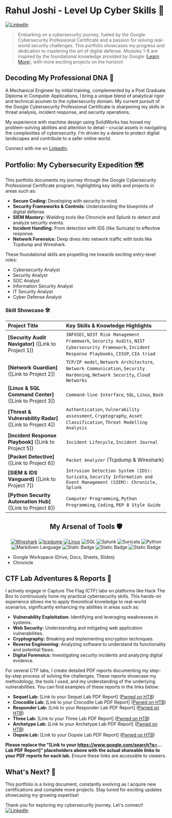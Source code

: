 # Rahul Joshi - Level Up Cyber Skills 🚀

[![LinkedIn](https://img.shields.io/badge/-LinkedIn-%230077B5?style=for-the-badge&logo=linkedin&logoColor=white)](https://www.linkedin.com/in/rahul-joshi-a48b792b0?utm_source=share&utm_campaign=share_via&utm_content=profile&utm_medium=android_app)

> Embarking on a cybersecurity journey, fueled by the Google Cybersecurity Professional Certificate and a passion for solving real-world security challenges. This portfolio showcases my progress and dedication to mastering the art of digital defense. Modules 1-8 are inspired by the foundational knowledge provided by Google ([Learn More](https://www.coursera.org/google-certificates/cybersecurity-certificate)), with more exciting projects on the horizon!

## Decoding My Professional DNA 🧬

A Mechanical Engineer by initial training, complemented by a Post Graduate Diploma in Computer Applications, I bring a unique blend of analytical rigor and technical acumen to the cybersecurity domain. My current pursuit of the Google Cybersecurity Professional Certificate is sharpening my skills in threat analysis, incident response, and security operations.

My experience with machine design using SolidWorks has honed my problem-solving abilities and attention to detail – crucial assets in navigating the complexities of cybersecurity. I'm driven by a desire to protect digital landscapes and contribute to a safer online world.

Connect with me on [LinkedIn](https://www.linkedin.com/in/rahul-joshi-a48b792b0?utm_source=share&utm_campaign=share_via&utm_content=profile&utm_medium=android_app).

## Portfolio: My Cybersecurity Expedition 🗺️

This portfolio documents my journey through the Google Cybersecurity Professional Certificate program, highlighting key skills and projects in areas such as:

* **Secure Coding:** Developing with security in mind.
* **Security Frameworks & Controls:** Understanding the blueprints of digital defense.
* **SIEM Mastery:** Wielding tools like Chronicle and Splunk to detect and analyze security events.
* **Incident Handling:** From detection with IDS (like Suricata) to effective response.
* **Network Forensics:** Deep dives into network traffic with tools like Tcpdump and Wireshark.

These foundational skills are propelling me towards exciting entry-level roles:

* Cybersecurity Analyst
* Security Analyst
* SOC Analyst
* Information Security Analyst
* IT Security Analyst
* Cyber Defense Analyst

### Skill Showcase 🛠️

| Project Title                             | Key Skills & Knowledge Highlights                                                                                                                                                              |
| :---------------------------------------- | :------------------------------------------------------------------------------------------------------------------------------------------------------------------------------------- |
| **[Security Audit Navigator]** ([Link to Project 1]) | `INFOSEC`, `NIST Risk Management Framework`, `Security Audits`, `NIST Cybersecurity Framework`, `Incident Response Playbooks`, `CISSP`, `CIA triad`                                |
| **[Network Guardian]** ([Link to Project 2])   | `TCP/IP model`, `Network Architecture`, `Network Communication`, `Security Hardening`, `Network Security`, `Cloud Networks`                                                              |
| **[Linux & SQL Command Center]** ([Link to Project 3])      | `Command-line Interface`, `SQL`, `Linux`, `Bash`                                                                                                                                       |
| **[Threat & Vulnerability Radar]** ([Link to Project 4]) | `Authentication`, `Vulnerability assessment`, `Cryptography`, `Asset Classification`, `Threat Modelling Analysis`                                                              |
| **[Incident Response Playbook]** ([Link to Project 5]) | `Incident Lifecycle`, `Incident Journal`                                                                                                                                             |
| **[Packet Detective]** ([Link to Project 6]) | `Packet Analyzer` (Tcpdump & Wireshark)                                                                                                                                     |
| **[SIEM & IDS Vanguard]** ([Link to Project 7])        | `Intrusion Detection System (IDS): Suricata`, `Security Information and Event Management (SIEM): Chronicle, Splunk`                                                                     |
| **[Python Security Automation Hub]** ([Link to Project 8]) | `Computer Programming`, `Python Programming`, `Coding`, `PEP 8 Style Guide`                                                                                                         |

<div align="center">
  <h2>My Arsenal of Tools 🛡️</h2>
  <a href="[Link to your relevant repo/resource]"><img alt="Wireshark" src="https://img.shields.io/badge/Wireshark-blue?style=for-the-badge&logo=Wireshark&logoColor=black&labelColor=%23ADD8E6&color=%2399CCFF"></a>
  <a href="[Link to your relevant repo/resource]"><img alt="tcpdump" src="https://img.shields.io/badge/tcpdump-red?style=for-the-badge"></a>
  <a href="[Link to your relevant repo/resource]"><img alt="Linux" src="https://img.shields.io/badge/Linux-black?style=for-the-badge&logo=kalilinux&logoColor=red&label=kali&labelColor=white"></a>
  <img alt="SQL" src="https://img.shields.io/badge/sql-%23008080?style=for-the-badge&logo=postgresql&logoColor=white&logoSize=orange&labelColor=%23008080">
  <img alt="Splunk" src="https://img.shields.io/badge/Splunk%3E-black?style=for-the-badge&logo=splunk&logoColor=white&logoSize=green&labelColor=green">
  <img alt="Suricata" src="https://img.shields.io/badge/Suricata-black?style=for-the-badge&logo=bevy&logoColor=white&logoSize=orange&labelColor=orange">
  <img alt="Python" src="https://img.shields.io/badge/Python-%23191970?style=for-the-badge&logo=python&logoColor=white&logoSize=orange&labelColor=black">
  <img alt="Markdown Language" src="https://img.shields.io/badge/Markdown_Language-%232f4f4f?style=for-the-badge&logo=commonworkflowlanguage&logoColor=white&logoSize=orange&labelColor=black">
  <img alt="Static Badge" src="https://img.shields.io/badge/Bash-black?style=for-the-badge&logo=gnubash&logoColor=%2339004d&logoSize=auto&labelColor=%23ffeecc&color=%23333300">
  <img alt="Static Badge" src="https://img.shields.io/badge/Metasploit-blue?style=for-the-badge&logo=metasploit&logoColor=%23FFFFFF">
  <img alt="Static Badge" src="https://img.shields.io/badge/virtualbox-%23FFF5EE?style=for-the-badge&logo=virtualbox&logoColor=black">
</div>

* Google Workspace (Drive, Docs, Sheets, Slides)
* Chronicle

## CTF Lab Adventures & Reports 🚩

I actively engage in Capture The Flag (CTF) labs on platforms like Hack The Box to continuously hone my practical cybersecurity skills. This hands-on experience allows me to apply theoretical knowledge to real-world scenarios, significantly enhancing my abilities in areas such as:

* **Vulnerability Exploitation:** Identifying and leveraging weaknesses in systems.
* **Web Security:** Understanding and mitigating web application vulnerabilities.
* **Cryptography:** Breaking and implementing encryption techniques.
* **Reverse Engineering:** Analyzing software to understand its functionality and potential flaws.
* **Digital Forensics:** Investigating security incidents and analyzing digital evidence.

For several CTF labs, I create detailed PDF reports documenting my step-by-step process of solving the challenges. These reports showcase my methodology, the tools I used, and my understanding of the underlying vulnerabilities. You can find examples of these reports in the links below:

* **Sequel Lab:** [Link to your Sequel Lab PDF Report] ([Pwned on HTB](https://www.hackthebox.com/achievement/machine/2016239/403))
* **Crocodile Lab:** [Link to your Crocodile Lab PDF Report] ([Pwned on HTB](https://www.hackthebox.com/achievement/machine/2016239/404))
* **Responder Lab:** [Link to your Responder Lab PDF Report] ([Pwned on HTB](https://www.hackthebox.com/achievement/machine/2016239/461))
* **Three Lab:** [Link to your Three Lab PDF Report] ([Pwned on HTB](https://www.hackthebox.com/achievement/machine/2016239/489))
* **Archetype Lab:** [Link to your Archetype Lab PDF Report] ([Pwned on HTB](https://www.hackthebox.com/achievement/machine/2016239/287))
* **Oopsie Lab:** [Link to your Oopsie Lab PDF Report] ([Pwned on HTB](https://www.hackthebox.com/achievement/machine/2016239/288))

**Please replace the "[Link to your https://www.google.com/search?q=... Lab PDF Report]" placeholders above with the actual shareable links to your PDF reports for each lab.** Ensure these links are accessible to viewers.

## What's Next? 🚀

This portfolio is a living document, constantly evolving as I acquire new certifications and complete more projects. Stay tuned for exciting updates showcasing my growing expertise!

Thank you for exploring my cybersecurity journey. Let's connect! [![LinkedIn](https://img.shields.io/badge/-LinkedIn-%230077B5?style=social&logo=linkedin&logoColor=white)](https://www.linkedin.com/in/rahul-joshi-a48b792b0?utm_source=share&utm_campaign=share_via&utm_content=profile&utm_medium=android_app)
